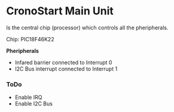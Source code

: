 # CronoStart Main Unit

Is the central chip (processor) which controls all the pheripherals.

Chip: PIC18F46K22

**Pheripherals**

* Infared barrier connected to Interrupt 0
* I2C Bus interrupt connected to Interrupt 1

### ToDo

* Enable IRQ
* Enable I2C Bus